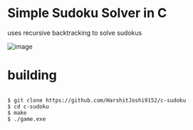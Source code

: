 # Simple Sudoku Solver in C

uses recursive backtracking to solve sudokus

![image](https://user-images.githubusercontent.com/37842304/234782342-fcef1299-aa51-418f-a57e-1312ecef6f6e.png)

# building

```term

$ git clone https://github.com/HarshitJoshi9152/c-sudoku
$ cd c-sudoku
$ make
$ ./game.exe
```
